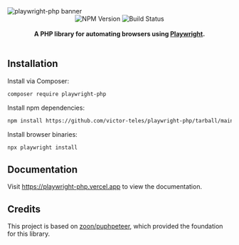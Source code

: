 <picture>
  <source media="(prefers-color-scheme: dark)" srcset="https://github.com/victor-teles/playwright-php/raw/main/.github/banner-dark.webp">
  <img alt="playwright-php banner" src="https://github.com/victor-teles/playwright-php/raw/main/.github/banner.webp">
</picture>

<div align="center">
    <img src="https://badgen.net/npm/v/playwright-php?" alt="NPM Version" />
    <img src="https://github.com/victor-teles/playwright-php/actions/workflows/tests.yaml/badge.svg" alt="Build Status" />
</a>
</div>
<br />

<div align="center"><strong>A PHP library for automating browsers using <a target="_blank" href="https://playwright.dev/">Playwright</a>.</strong></div>

<br />

## Installation

Install via Composer:

```bash
composer require playwright-php
```

Install npm dependencies:

```bash
npm install https://github.com/victor-teles/playwright-php/tarball/main 
```

Install browser binaries:

```bash
npx playwright install
```
## Documentation

Visit https://playwright-php.vercel.app to view the documentation.

## Credits

This project is based on [zoon/puphpeteer](https://github.com/zoonru/puphpeteer), which provided the foundation for this library.
